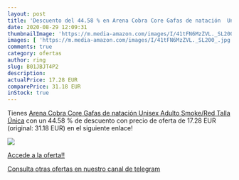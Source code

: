 ```yaml
---
layout: post
title: 'Descuento del 44.58 % en Arena Cobra Core Gafas de natación  Unis'
date: 2020-08-29 12:09:31
thumbnailImage: 'https://m.media-amazon.com/images/I/41tFN6MzZVL._SL200_.jpg'
images: [ 'https://m.media-amazon.com/images/I/41tFN6MzZVL._SL200_.jpg' ]
comments: true
category: ofertas
author: ring
slug: B01JBJT4P2
description:
actualPrice: 17.28 EUR
comparePrice: 31.18 EUR
inStock: true
---
```


Tienes [Arena Cobra Core Gafas de natación  Unisex Adulto  Smoke/Red  Talla Única](https://www.amazon.com/dp/B01JBJT4P2/?tag=redken08-20) con un 44.58 % de descuento con precio de oferta de 17.28 EUR (original: 31.18 EUR) en el siguiente enlace!

[![](https://m.media-amazon.com/images/I/41tFN6MzZVL._SL200_.jpg)](https://www.amazon.com/dp/B01JBJT4P2/?tag=redken08-20)

[Accede a la oferta!!](https://www.amazon.com/dp/B01JBJT4P2/?tag=redken08-20)

[Consulta otras ofertas en nuestro canal de telegram](https://t.me/s/ofertas25)
